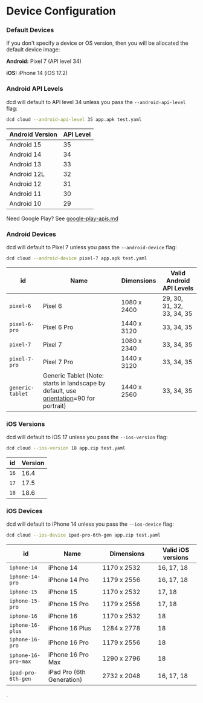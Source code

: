 # Device Configuration

### Default Devices

If you don't specify a device or OS version, then you will be allocated the default device image:

**Android:** Pixel 7 (API level 34)

**iOS:** iPhone 14 (iOS 17.2)

### Android API Levels

dcd will default to API level 34 unless you pass the `--android-api-level` flag:

```bash
dcd cloud --android-api-level 35 app.apk test.yaml
```

| Android Version | API Level |
| --------------- | --------- |
| Android 15      | 35        |
| Android 14      | 34        |
| Android 13      | 33        |
| Android 12L     | 32        |
| Android 12      | 31        |
| Android 11      | 30        |
| Android 10      | 29        |

Need Google Play? See [google-play-apis.md](../reference/google-play-apis.md)

### Android Devices

dcd will default to Pixel 7 unless you pass the `--android-device` flag:

```bash
dcd cloud --android-device pixel-7 app.apk test.yaml
```

| id               | Name                                                                                                                 | Dimensions  | Valid Android API Levels   |
| ---------------- | -------------------------------------------------------------------------------------------------------------------- | ----------- | -------------------------- |
| `pixel-6`        | Pixel 6                                                                                                              | 1080 x 2400 | 29, 30, 31, 32, 33, 34, 35 |
| `pixel-6-pro`    | Pixel 6 Pro                                                                                                          | 1440 x 3120 | 33, 34, 35                 |
| `pixel-7`        | Pixel 7                                                                                                              | 1080 x 2340 | 33, 34, 35                 |
| `pixel-7-pro`    | Pixel 7 Pro                                                                                                          | 1440 x 3120 | 33, 34, 35                 |
| `generic-tablet` | Generic Tablet (Note: starts in landscape by default, use [orientation](../features/orientation.md)=90 for portrait) | 1440 x 2560 | 33, 34, 35                 |

### iOS Versions

dcd will default to iOS 17 unless you pass the `--ios-version` flag:

```bash
dcd cloud --ios-version 18 app.zip test.yaml
```

| id   | Version |
| ---- | ------- |
| `16` | 16.4    |
| `17` | 17.5    |
| `18` | 18.6    |

### iOS Devices

dcd will default to iPhone 14 unless you pass the `--ios-device` flag:

```bash
dcd cloud --ios-device ipad-pro-6th-gen app.zip test.yaml
```

<table><thead><tr><th>id</th><th>Name</th><th width="131">Dimensions</th><th>Valid iOS versions</th></tr></thead><tbody><tr><td><code>iphone-14</code></td><td>iPhone 14</td><td>1170 x 2532</td><td>16, 17, 18</td></tr><tr><td><code>iphone-14-pro</code></td><td>iPhone 14 Pro</td><td>1179 x 2556</td><td>16, 17, 18</td></tr><tr><td><code>iphone-15</code></td><td>iPhone 15</td><td>1170 x 2532</td><td>17, 18</td></tr><tr><td><code>iphone-15-pro</code></td><td>iPhone 15 Pro</td><td>1179 x 2556</td><td>17, 18</td></tr><tr><td><code>iphone-16</code></td><td>iPhone 16</td><td>1170 x 2532</td><td>18</td></tr><tr><td><code>iphone-16-plus</code></td><td>iPhone 16 Plus</td><td>1284 x 2778</td><td>18</td></tr><tr><td><code>iphone-16-pro</code></td><td>iPhone 16 Pro</td><td>1179 x 2556</td><td>18</td></tr><tr><td><code>iphone-16-pro-max</code></td><td>iPhone 16 Pro Max</td><td>1290 x 2796</td><td>18</td></tr><tr><td><code>ipad-pro-6th-gen</code></td><td>iPad Pro (6th Generation)</td><td>2732 x 2048</td><td>16, 17, 18</td></tr></tbody></table>

.
